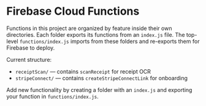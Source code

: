 # Firebase Cloud Functions

Functions in this project are organized by feature inside their own directories.
Each folder exports its functions from an `index.js` file. The top-level
`functions/index.js` imports from these folders and re-exports them for
Firebase to deploy.

Current structure:

- `receiptScan/` &mdash; contains `scanReceipt` for receipt OCR
- `stripeConnect/` &mdash; contains `createStripeConnectLink` for onboarding

Add new functionality by creating a folder with an `index.js` and exporting your
function in `functions/index.js`.
